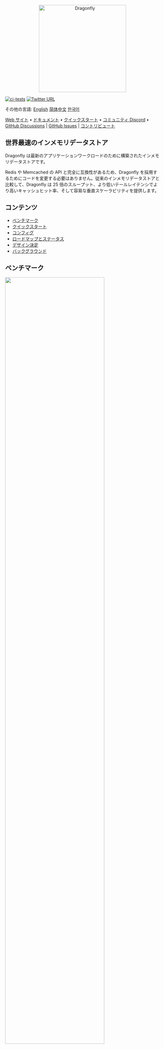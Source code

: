 <p align="center">
  <a href="https://dragonflydb.io">
    <img  src="/.github/images/logo-full.svg"
      width="284" border="0" alt="Dragonfly">
  </a>
</p>

[![ci-tests](https://github.com/dragonflydb/dragonfly/actions/workflows/ci.yml/badge.svg)](https://github.com/dragonflydb/dragonfly/actions/workflows/ci.yml) [![Twitter URL](https://img.shields.io/twitter/follow/dragonflydbio?style=social)](https://twitter.com/dragonflydbio)

その他の言語:  [English](README.md) [简体中文](README.zh-CN.md) [한국어](README.ko-KR.md)

[Web サイト](https://www.dragonflydb.io/) • [ドキュメント](https://dragonflydb.io/docs) • [クイックスタート](https://www.dragonflydb.io/docs/getting-started) • [コミュニティ Discord](https://discord.gg/HsPjXGVH85) • [GitHub Discussions](https://github.com/dragonflydb/dragonfly/discussions) | [GitHub Issues](https://github.com/dragonflydb/dragonfly/issues) | [コントリビュート](https://github.com/dragonflydb/dragonfly/blob/main/CONTRIBUTING.md)

## 世界最速のインメモリデータストア

Dragonfly は最新のアプリケーションワークロードのために構築されたインメモリデータストアです。

Redis や Memcached の API と完全に互換性があるため、Dragonfly を採用するためにコードを変更する必要はありません。従来のインメモリデータストアと比較して、Dragonfly は 25 倍のスループット、より低いテールレイテンシでより高いキャッシュヒット率、そして容易な垂直スケーラビリティを提供します。

## コンテンツ

- [ベンチマーク](#ベンチマーク)
- [クイックスタート](https://github.com/dragonflydb/dragonfly/tree/main/docs/quick-start)
- [コンフィグ](#コンフィグ)
- [ロードマップとステータス](#ロードマップとステータス)
- [デザイン決定](#デザイン決定)
- [バックグラウンド](#バックグラウンド)

## <a name="ベンチマーク"><a/>ベンチマーク

<img src="http://static.dragonflydb.io/repo-assets/aws-throughput.svg" width="80%" border="0"/>

ベンチマークでは、Dragonfly は Redis と比較して 25 倍のスループットを示し、c6gn.16xlarge で 3.8M QPS を超えました。

Dragonfly のピークスループットにおける 99 パーセンタイルのレイテンシ指標:

| op    | r6g   | c6gn  | c7g   |
|-------|-------|-------|-------|
| set   | 0.8ms | 1ms   | 1ms   |
| get   | 0.9ms | 0.9ms | 0.8ms |
| setex | 0.9ms | 1.1ms | 1.3ms |

*すべてのベンチマークは `memtier_benchmark` (下記参照) を使い、スレッド数はサーバーとインスタンスタイプごとに調整しました。`memtier` は別の c6gn.16xlarge マシンで実行した。SETEX ベンチマークの有効期限は 500 に設定し、テストが終了しても有効であることを確認しました。*

```bash
  memtier_benchmark --ratio ... -t <threads> -c 30 -n 200000 --distinct-client-seed -d 256 \
     --expiry-range=...
```

パイプラインモード `--pipeline=30` では、Dragonfly は SET 操作で **10M QPS**、GET 操作で **15M QPS** に達する。

### Dragonfly vs. Memcached

AWS 上の c6gn.16xlarge インスタンスで Dragonfly と Memcached を比較した。

同程度のレイテンシで、Dragonfly のスループットは Memcached のスループットを書き込みと読み込みの両方のワークロードで上回った。Dragonfly は、[Memcached の書き込みパス](docs/memcached_benchmark.md)での競合により、書き込みワークロードでより優れたレイテンシを示しました。

#### SET ベンチマーク

| Server    | QPS(thousands qps) | latency 99% | 99.9%   |
|:---------:|:------------------:|:-----------:|:-------:|
| Dragonfly |  🟩 3844           |🟩 0.9ms     | 🟩 2.4ms |
| Memcached |   806              |   1.6ms     | 3.2ms    |

#### GET ベンチマーク

| Server    | QPS(thousands qps) | latency 99% | 99.9%   |
|-----------|:------------------:|:-----------:|:-------:|
| Dragonfly | 🟩 3717            |   1ms       | 2.4ms   |
| Memcached |   2100             |  🟩 0.34ms  | 🟩 0.6ms |


Memcached は読み取りベンチマークでより低いレイテンシを示したが、スループットも低かった。

### メモリ効率

メモリ効率をテストするために、`debug populate 5000000 key 1024` コマンドを使用して Dragonfly と Redis に ~5GB のデータを入れ、`memtier` コマンドで更新トラフィックを送信し、`bgsave` コマンドでスナップショットを開始しました。

この図は、各サーバがメモリ効率の面でどのような挙動を示したかを示している。

<img src="http://static.dragonflydb.io/repo-assets/bgsave-memusage.svg" width="70%" border="0"/>

Dragonfly はアイドル状態では Redis よりも 30% メモリ効率が高く、スナップショットフェーズではメモリ使用量の目に見える増加は見られなかった。ピーク時には Redis のメモリ使用量は Dragonfly の 3 倍近くまで増加しました。

Dragonfly はスナップショットをより早く、数秒以内に終了させました。

Dragonfly のメモリ効率の詳細については、[Dashtable ドキュメント](/docs/dashtable.md)を参照してください。



## <a name="コンフィグ"><a/>コンフィグ

Dragonfly は一般的な Redis の引数をサポートしています。例えば `dragonfly --requirepass=foo --bind localhost`。

Dragonfly は現在、以下の Redis 固有の引数をサポートしています:
 * `port`： Redis 接続ポート (`default: 6379`).
 * `bind`： ローカルホストからの接続のみを許可する場合は `localhost` を、**その IP** アドレスへの接続 (つまり外部からの接続) を許可する場合はパブリック IP アドレスを指定する。
 * `requirepass`： AUTH 認証用のパスワード (`default: ""`)。
 * `maxmemory`： データベースが使用するメモリの上限 (人間が読めるバイト数) (`default: 0`)。 `maxmemory` に `0` を指定すると、プログラムが自動的に最大メモリ使用量を決定する。
 * `dir`： Dragonfly Docker はデフォルトで `/data` フォルダをスナップショットに使用し、CLI は `""` を使用する。`v` の Docker オプションでホストフォルダにマッピングできる。
 * `dbfilename`： データベースを保存・ロードするファイル名 (`default: dump`).

Dragonfly 特有の議論もある:
 * `memcached_port`: Memcached 互換 API を有効にするポート (`default: disabled`)。
 * `keys_output_limit`: `keys` コマンドで返されるキーの最大数（`default: 8192`）。`keys` は危険なコマンドであることに注意してください。あまりに多くのキーを取得するとメモリ使用量が増大するため、結果を切り捨てています。
 * `dbnum`: `select` でサポートされるデータベースの最大数。
 * `cache_mode`: 以下の[斬新なキャッシュデザイン](#斬新なキャッシュデザイン)のセクションを参照してください。
 * `hz`: キーの有効期限評価頻度 (`default: 100`)。この頻度が低いと、アイドル時の CPU 使用量が少なくなるが、その分古くなったキーをクリアする速度が遅くなる。
 * `save_schedule`: スナップショットを HH:MM (24 時間)フォーマットで保存する UTC のグローブ指定 (`default: ""`)。
 * `primary_port_http_enabled`: もし `true` (`default: true`) なら、メイン TCP ポートで HTTP コンソールにアクセスできるようにする。
 * `admin_port`: 割り当てられたポートのコンソールへの管理者アクセスを有効にする(`default: disabled`)。HTTP と RESP プロトコルの両方をサポートする。
 * `admin_bind`: 管理コンソールの TCP 接続を指定されたアドレスにバインドする(`default: any`)。HTTP と RESP の両方のプロトコルをサポートする。
 * `admin_nopass`: 割り当てられたポートで、認証トークンなしでコンソールへのオープン管理アクセスを有効にする (`default: false`)。HTTP と RESP の両方のプロトコルをサポートする。
 * `cluster_mode`: サポートするクラスターモード (`default: ""`)。現在は `emulated` のみをサポートしている。
 * `cluster_announce_ip`: クラスタコマンドがクライアントにアナウンスする IP。

### 一般的なオプションを使用した開始スクリプトの例:

```bash
./dragonfly-x86_64 --logtostderr --requirepass=youshallnotpass --cache_mode=true -dbnum 1 --bind localhost --port 6379  --save_schedule "*:30" --maxmemory=12gb --keys_output_limit=12288 --dbfilename dump.rdb
```

また、`dragonfly --flagfile <filename>` を実行することで、設定ファイルから引数を指定することもできる。ファイルには 1 行に 1 つのフラグを記述し、キーと値のフラグには空白の代わりに等号を記述します。

ログの管理や TLS のサポートなど、その他のオプションについては `dragonfly --help` を実行してください。

## <a name="ロードマップとステータス"><a/>ロードマップとステータス

Dragonfly は現在、~185 個の Redis コマンドと、`cas` 以外のすべての Memcache コマンドをサポートしている。ほぼ Redis 5 API と同等ですが、Dragonfly の次のマイルストーンは基本的な機能を安定させ、レプリケーション API を実装することです。まだ実装されていないコマンドで必要なものがあれば、issue を開いてください。

Dragonfly ネイティブのレプリケーションについては、桁違いに高速な分散ログフォーマットを設計中です。

レプリケーション機能に続いて、Redis バージョン 3-6 の API に不足しているコマンドを追加していく予定です。

現在 Dragonfly がサポートしているコマンドについては、[コマンドリファレンス](https://dragonflydb.io/docs/category/command-reference)をご覧ください。

## <a name="デザイン決定"><a/> デザイン決定

### 斬新なキャッシュデザイン

Dragonfly には、シンプルでメモリ効率の良い、単一の統一された適応型キャッシュアルゴリズムがあります。

`cache_mode=true` フラグを渡すことでキャッシュモードを有効にすることができます。このモードをオンにすると、Dragonfly は将来つまずく可能性が最も低いアイテムを退避させますが、`maxmemory` の限界に近づいたときのみ退避させます。

### 比較的正確な有効期限

有効期限は 4 年以内。

ミリ秒精度の有効期限（PEXPIRE、PSETEX など）は、**134217727ms（約 37 時間）** を超える期限については、最も近い秒に丸められます。この誤差は 0.001% 以下であり、大きな範囲であれば許容範囲となります。

Dragonfly の期限と Redis の実装の詳細な違いについては、[こちら](docs/differences.md)を参照してください。

### ネイティブ HTTP コンソールと Prometheus 互換メトリクス

デフォルトでは、Dragonfly はメイン TCP ポート(6379)経由での HTTP アクセスを許可しています。その通り、Redis プロトコル経由でも HTTP プロトコル経由でも Dragonfly に接続することができます。ブラウザで試してみてください。HTTP アクセスには現在あまり情報がありませんが、将来的にはデバッグや管理に役立つ情報が含まれるようになる予定です。

Prometheus 互換のメトリクスを見るには、URL `:6379/metrics` にアクセスしてください。

Prometheus からエクスポートされたメトリクスは Grafana ダッシュボードと互換性があります[こちらを参照](tools/local/monitoring/grafana/provisioning/dashboards/dashboard.json)。


重要です！HTTP コンソールは安全なネットワーク内でアクセスすることを想定しています。Dragonfly の TCP ポートを外部に公開する場合は、`--http_admin_console=false` または `--nohttp_admin_console` でコンソールを無効にすることをお勧めします。


## <a name="バックグラウンド"><a/>バックグラウンド

Dragonfly は、インメモリデータストアを 2022 年に設計したらどのようになるかという実験から始まりました。メモリストアのユーザーとして、またクラウド企業で働いたエンジニアとしての経験から学んだ教訓をもとに、Dragonfly では 2 つの重要な特性を維持する必要があると考えました: それは、すべてのオペレーションにおける原子性の保証と、非常に高いスループットにおけるミリ秒以下の低レイテンシーです。

私たちの最初の課題は、パブリッククラウドで現在利用可能なサーバーを使用して、CPU、メモリー、I/O リソースをフルに活用する方法でした。これを解決するために、私たちは[シェアードナッシングアーキテクチャ](https://en.wikipedia.org/wiki/Shared-nothing_architecture)を使用しています。このアーキテクチャでは、各スレッドが辞書データのスライスを独自に管理できるように、スレッド間でメモリストアの鍵空間を分割することができます。これらのスライスを "shards" と呼ぶ。シェアードナッシングアーキテクチャのスレッドと I/O 管理のためのライブラリは、[こちら](https://github.com/romange/helio)でオープンソースで提供されています。

複数キー操作に対する原子性保証を提供するために、我々は最近の学術研究の進歩を利用している。Dragonfly のトランザクションフレームワークの開発には、論文 ["VLL: a lock manager redesign for main memory database systems"](https://www.cs.umd.edu/~abadi/papers/vldbj-vll.pdf) を選びました。シェアードナッシングアーキテクチャと VLL の選択により、ミューテックスやスピンロックを使用せずにアトミックなマルチキー操作を構成することができました。これは我々の PoC にとって大きなマイルストーンであり、その性能は他の商用やオープンソースのソリューションよりも際立っていました。

私たちの第二の課題は、新しいストアのために、より効率的なデータ構造を設計することだった。この目標を達成するために、我々は論文 ["Dash: Scalable Hashing on Persistent Memory"](https://arxiv.org/pdf/2003.07302.pdf) に基づいたハッシュテーブル構造を核とした。この論文自体は、永続メモリ領域を中心にしており、メインメモリストアとは直接関係ありませんが、それでも私たちの問題に最も当てはまります。この論文で提案されているハッシュテーブル設計により、Redis の辞書に存在する 2 つの特別な特性を維持することができました: それは、データストアの成長中にハッシュをインクリメンタルする機能と、ステートレススキャン操作を使って変更中の辞書をトラバースする機能です。これら2つの特性に加え、Dash は CPU とメモリの使用効率が高い。Dash の設計を活用することで、私たちは以下のような機能をさらに革新することができました:
 * TTL レコードの効率的なレコード期限切れ。
 * LRU や LFU のような他のキャッシュ戦略よりも高いヒット率を、**ゼロメモリオーバーヘッド** で達成する新しいキャッシュエビクションアルゴリズム。
 * 新しい **フォークレス** スナップショットアルゴリズム。

Dragonfly の基盤を構築し、[そのパフォーマンスに満足したら](#ベンチマーク)、Redis と Memcached の機能を実装していきました。現在までに 185 個の Redis コマンド（Redis 5.0 API とほぼ同等）と 13 個の Memcached コマンドを実装しました。

そして最後に、<br>
<em>私たちの使命は、最新のハードウェアの進歩を活用した、クラウドワークロード向けの、優れた設計、超高速、コスト効率の良いインメモリデータストアを構築することです。現在のソリューションの API と提案を維持しながら、その問題点を解決するつもりです。
</em>
